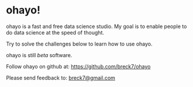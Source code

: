 # ohayo!

ohayo is a fast and free data science studio. My goal is to enable people to do data science at the speed of thought.

Try to solve the challenges below to learn how to use ohayo.

ohayo is still _beta_ software.

Follow ohayo on github at: https://github.com/breck7/ohayo

Please send feedback to: breck7@gmail.com
